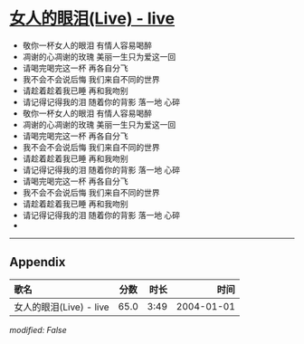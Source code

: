 # [女人的眼泪(Live) - live](https://music.163.com/song?id=66558)

* 敬你一杯女人的眼泪 有情人容易喝醉
* 凋谢的心凋谢的玫瑰 美丽一生只为爱这一回
* 请喝完喝完这一杯 再各自分飞
* 我不会不会说后悔 我们来自不同的世界
* 请趁着趁着我已睡 再和我吻别
* 请记得记得我的泪 随着你的背影 落一地 心碎
* 敬你一杯女人的眼泪 有情人容易喝醉
* 凋谢的心凋谢的玫瑰 美丽一生只为爱这一回
* 请喝完喝完这一杯 再各自分飞
* 我不会不会说后悔 我们来自不同的世界
* 请趁着趁着我已睡 再和我吻别
* 请记得记得我的泪 随着你的背影 落一地 心碎
* 请喝完喝完这一杯 再各自分飞
* 我不会不会说后悔 我们来自不同的世界
* 请趁着趁着我已睡 再和我吻别
* 请记得记得我的泪 随着你的背影 落一地 心碎
* 


---

## Appendix

|歌名|分数|时长|时间|
|:---|:---:|---:|---:|
|女人的眼泪(Live) - live|65.0|3:49|2004-01-01

*modified: False*